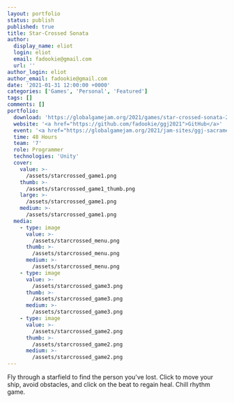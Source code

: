 ```yaml
---
layout: portfolio
status: publish
published: true
title: Star-Crossed Sonata
author:
  display_name: eliot
  login: eliot
  email: fadookie@gmail.com
  url: ''
author_login: eliot
author_email: fadookie@gmail.com
date: '2021-01-31 12:00:00 +0000'
categories: ['Games', 'Personal', 'Featured']
tags: []
comments: []
portfolio:
  download: 'https://globalgamejam.org/2021/games/star-crossed-sonata-2'
  website: '<a href="https://github.com/fadookie/ggj2021">GitHub</a>'
  event: '<a href="https://globalgamejam.org/2021/jam-sites/ggj-sacramento">Global Game Jam Sacramento 2021</a>'
  time: 48 Hours
  team: '7'
  role: Programmer
  technologies: 'Unity'
  cover:
    value: >-
      /assets/starcrossed_game1.png
    thumb: >-
      /assets/starcrossed_game1_thumb.png
    large: >-
      /assets/starcrossed_game1.png
    medium: >-
      /assets/starcrossed_game1.png
  media:
    - type: image
      value: >-
        /assets/starcrossed_menu.png 
      thumb: >-
        /assets/starcrossed_menu.png 
      medium: >-
        /assets/starcrossed_menu.png 
    - type: image
      value: >-
        /assets/starcrossed_game3.png
      thumb: >-
        /assets/starcrossed_game3.png
      medium: >-
        /assets/starcrossed_game3.png
    - type: image
      value: >-
        /assets/starcrossed_game2.png
      thumb: >-
        /assets/starcrossed_game2.png
      medium: >-
        /assets/starcrossed_game2.png
---
```


Fly through a starfield to find the person you've lost. Click to move your ship, avoid obstacles, and click on the beat to regain heal. Chill rhythm game.

